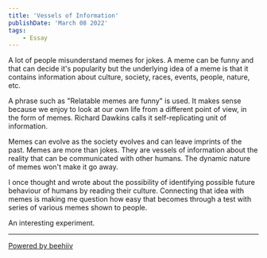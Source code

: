 ```yaml
---
title: 'Vessels of Information'
publishDate: 'March 08 2022'
tags:
    - Essay
---
```

A lot of people misunderstand memes for jokes. A meme can be funny and that can decide it's popularity but the underlying idea of a meme is that it contains information about culture, society, races, events, people, nature, etc.

A phrase such as "Relatable memes are funny" is used. It makes sense because we enjoy to look at our own life from a different point of view, in the form of memes. Richard Dawkins calls it self-replicating unit of information.

Memes can evolve as the society evolves and can leave imprints of the past. Memes are more than jokes. They are vessels of information about the reality that can be communicated with other humans. The dynamic nature of memes won't make it go away.

I once thought and wrote about the possibility of identifying possible future behaviour of humans by reading their culture. Connecting that idea with memes is making me question how easy that becomes through a test with series of various memes shown to people.

An interesting experiment.

  


---

[Powered by beehiiv](https://www.beehiiv.com/?utm_campaign=8ccb8897-b5e2-4622-96b6-62b80b4886ab&utm_medium=post_rss&utm_source=superbold)